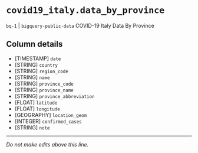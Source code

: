 # `covid19_italy.data_by_province`
`bq-1` | `bigquery-public-data`
COVID-19 Italy Data By Province

## Column details
* [TIMESTAMP] `date`
* [STRING]    `country`
* [STRING]    `region_code`
* [STRING]    `name`
* [STRING]    `province_code`
* [STRING]    `province_name`
* [STRING]    `province_abbreviation`
* [FLOAT]     `latitude`
* [FLOAT]     `longitude`
* [GEOGRAPHY] `location_geom`
* [INTEGER]   `confirmed_cases`
* [STRING]    `note`

-------------------------------------------------------------------------------
*Do not make edits above this line.*
